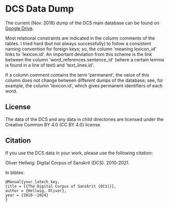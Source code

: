 # DCS Data Dump

The current (Nov. 2018) dump of the DCS main database can be found on [Google Drive](https://drive.google.com/open?id=1zKHtrnRTqW6TroOoepFgTGBsPT9D6i6k).

Most relational constraints are indicated in the column comments of the tables.
I tried hard (but not always successfully) to follow a consistent naming convention for foreign keys; so, the column 'meaning.lexicon_id' links to 'lexicon.id'.
An important deviation from this scheme is the link between the column 'word_references.sentence_id' (where a certain lemma is found in a line of text) and 'text_lines.id'.

If a column comment contains the term 'permanent', the value of this column does not change between different dumps of the database; see, for example, the column 'lexicon.id', which gives permanent identifiers of each word.

## License

The data of the DCS and any data in child directories are licensed under the Creative Common BY 4.0 (CC BY 4.0) license.

## Citation

If you use the DCS data in your work, please use the following citation:

Oliver Hellwig: Digital Corpus of Sanskrit (DCS). 2010-2021.

In bibtex:
```
@Manual{your_latech_key,
title = {{The Digital Corpus of Sanskrit (DCS)}},
author = {Hellwig, Oliver},
year = {2010--2024}
}
```

